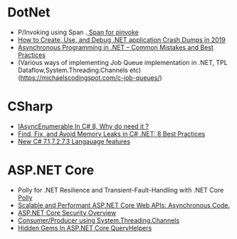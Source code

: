 # DotNet
* P/Invoking using Span<T> .[ Span<T> for pinvoke](https://medium.com/@antao.almada/p-invoking-using-span-t-a398b86f95d3)
 * [How to Create, Use, and Debug .NET application Crash Dumps in 2019](https://michaelscodingspot.com/how-to-create-use-and-debug-net-application-crash-dumps-in-2019/#Debug-Dumps)
* [Asynchronous Programming in .NET – Common Mistakes and Best Practices](https://www.codeproject.com/Articles/1246010/Asynchronous-Programming-in-NET-Common-Mistakes-an)
* (Various ways of implementing Job Queue implementation in .NET, TPL Dataflow,System.Threading.Channels etc) (https://michaelscodingspot.com/c-job-queues/)

# CSharp
* [IAsyncEnumerable In C# 8, Why do need it ?](https://dotnetcoretutorials.com/2019/01/09/iasyncenumerable-in-c-8/)
* [Find, Fix, and Avoid Memory Leaks in C# .NET: 8 Best Practices](https://michaelscodingspot.com/find-fix-and-avoid-memory-leaks-in-c-net-8-best-practices/)
* [New C# 7.1,7.2,7.3 Langauage features](http://www.dotnetcurry.com/csharp/1437/csharp-7-1-7-2-7-3-new-features)

# ASP.NET Core
* Polly for .NET Resilience and Transient-Fault-Handling with .NET Core [Polly](https://www.telerik.com/blogs/using-polly-for-net-resilience-and-transient-fault-handling-with-net-core)
* [Scalable and Performant ASP.NET Core Web APIs: Asynchronous Code.](https://www.carlrippon.com/scalable-and-performant-asp-net-core-web-apis-asynchronous-operations/)
* [ASP.NET Core Security Overview](https://www.codeproject.com/Articles/1221846/ASP-NET-Core-Security-Overview)
* [Consumer/Producer using System.Threading.Channels](https://sachabarbs.wordpress.com/2018/11/28/system-threading-channels/)
* [Hidden Gems In ASP.NET Core QueryHelpers](https://rehansaeed.com/asp-net-core-hidden-gem-queryhelpers/)


